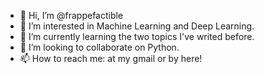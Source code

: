 - 👋 Hi, I’m @frappefactible
- 👀 I’m interested in Machine Learning and Deep Learning.
- 🌱 I’m currently learning the two topics I've writed before.
- 💞️ I’m looking to collaborate on Python.
- 📫 How to reach me: at my gmail or by here!

<!---
frappefactible/frappefactible is a ✨ special ✨ repository because its `README.md` (this file) appears on your GitHub profile.
You can click the Preview link to take a look at your changes.
--->
